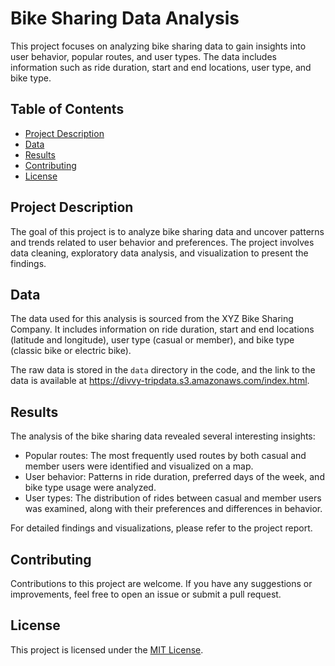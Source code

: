 # Bike Sharing Data Analysis

This project focuses on analyzing bike sharing data to gain insights into user behavior, popular routes, and user types. The data includes information such as ride duration, start and end locations, user type, and bike type.

## Table of Contents

- [Project Description](#project-description)
- [Data](#data)
- [Results](#results)
- [Contributing](#contributing)
- [License](#license)

## Project Description

The goal of this project is to analyze bike sharing data and uncover patterns and trends related to user behavior and preferences. The project involves data cleaning, exploratory data analysis, and visualization to present the findings.


## Data

The data used for this analysis is sourced from the XYZ Bike Sharing Company. It includes information on ride duration, start and end locations (latitude and longitude), user type (casual or member), and bike type (classic bike or electric bike).

The raw data is stored in the `data` directory in the code, and the link to the data is available at https://divvy-tripdata.s3.amazonaws.com/index.html.

## Results

The analysis of the bike sharing data revealed several interesting insights:

- Popular routes: The most frequently used routes by both casual and member users were identified and visualized on a map.
- User behavior: Patterns in ride duration, preferred days of the week, and bike type usage were analyzed.
- User types: The distribution of rides between casual and member users was examined, along with their preferences and differences in behavior.

For detailed findings and visualizations, please refer to the project report.

## Contributing

Contributions to this project are welcome. If you have any suggestions or improvements, feel free to open an issue or submit a pull request.

## License

This project is licensed under the [MIT License](LICENSE).
